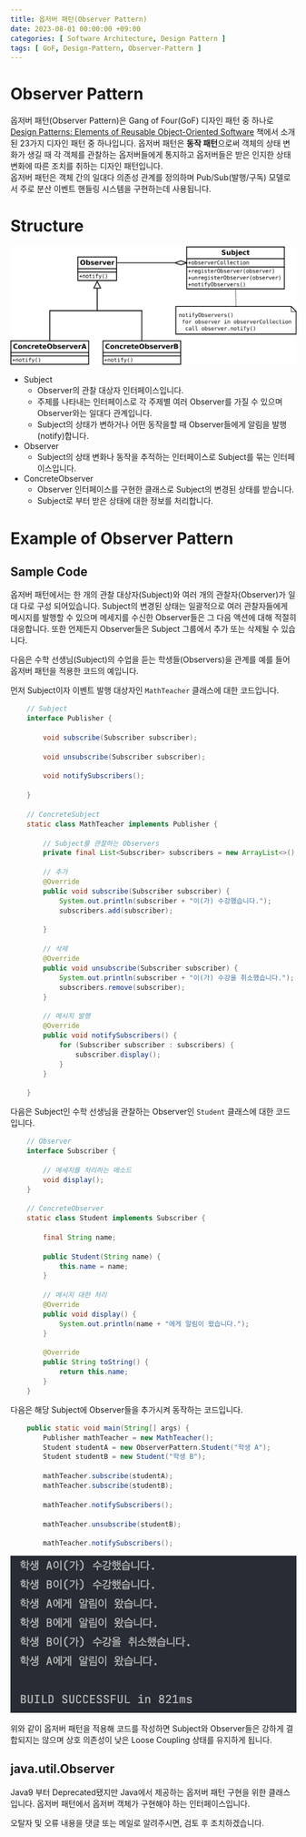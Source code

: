 ```yaml
---
title: 옵저버 패턴(Observer Pattern)
date: 2023-08-01 00:00:00 +09:00
categories: [ Software Architecture, Design Pattern ]
tags: [ GoF, Design-Pattern, Observer-Pattern ]
---
```


# Observer Pattern

옵저버 패턴(Observer Pattern)은 Gang of Four(GoF) 디자인 패턴 중
하나로 [Design Patterns: Elements of Reusable Object-Oriented Software](https://www.yes24.com/Product/Goods/17525598) 책에서
소개 된 23가지 디자인 패턴 중 하나입니다.
옵저버 패턴은 **동작 패턴**으로써 객체의 상태 변화가 생길 때 각 객체를 관찰하는 옵저버들에게 통지하고 옵저버들은 받은 인지한 상태 변화에 따른 조치를 취하는 디자인 패턴입니다.  
옵저버 패턴은 객체 간의 일대다 의존성 관계를 정의하며 Pub/Sub(발행/구독) 모델로서 주로 분산 이벤트 핸들링 시스템을 구현하는데 사용됩니다.

# Structure

![observer-pattern](/assets/img/software-architecture/design-pattern/observer-pattern/observer-pattern.png)

- Subject
  - Observer의 관찰 대상자 인터페이스입니다.
  - 주제를 나타내는 인터페이스로 각 주제별 여러 Observer를 가질 수 있으며 Observer와는 일대다 관계입니다.
  - Subject의 상태가 변하거나 어떤 동작을할 때 Observer들에게 알림을 발행(notify)합니다.
- Observer
  - Subject의 상태 변화나 동작을 추적하는 인터페이스로 Subject를 묶는 인터페이스입니다.
- ConcreteObserver
  - Observer 인터페이스를 구현한 클래스로 Subject의 변경된 상태를 받습니다.
  - Subject로 부터 받은 상태에 대한 정보를 처리합니다.

# Example of Observer Pattern

## Sample Code

옵저버 패턴에서는 한 개의 관찰 대상자(Subject)와 여러 개의 관찰자(Observer)가 일 대 다로 구성 되어있습니다.
Subject의 변경된 상태는 일괄적으로 여러 관찰자들에게 메시지를 발행할 수 있으며 메세지를 수신한 Observer들은 그 다음 액션에 대해 적절히 대응합니다.
또한 언제든지 Observer들은 Subject 그룹에서 추가 또는 삭제될 수 있습니다.

다음은 수학 선생님(Subject)의 수업을 듣는 학생들(Observers)을 관계를 예를 들어 옵저버 패턴을 적용한 코드의 예입니다.

먼저 Subject이자 이벤트 발행 대상자인 ``MathTeacher`` 클래스에 대한 코드입니다.

```java
    // Subject
    interface Publisher {

        void subscribe(Subscriber subscriber);

        void unsubscribe(Subscriber subscriber);

        void notifySubscribers();

    }

    // ConcreteSubject
    static class MathTeacher implements Publisher {

        // Subject를 관찰하는 Observers
        private final List<Subscriber> subscribers = new ArrayList<>();

        // 추가
        @Override
        public void subscribe(Subscriber subscriber) {
            System.out.println(subscriber + "이(가) 수강했습니다.");
            subscribers.add(subscriber);

        }

        // 삭제
        @Override
        public void unsubscribe(Subscriber subscriber) {
            System.out.println(subscriber + "이(가) 수강을 취소했습니다.");
            subscribers.remove(subscriber);
        }

        // 메시지 발행
        @Override
        public void notifySubscribers() {
            for (Subscriber subscriber : subscribers) {
                subscriber.display();
            }
        }

    }

```

다음은 Subject인 수학 선생님을 관찰하는 Observer인 ``Student`` 클래스에 대한 코드입니다. 

```java
    // Observer
    interface Subscriber {

        // 메세지를 처리하는 메소드
        void display();
    }

    // ConcreteObserver
    static class Student implements Subscriber {

        final String name;

        public Student(String name) {
            this.name = name;
        }

        // 메시지 대한 처리
        @Override
        public void display() {
            System.out.println(name + "에게 알림이 왔습니다.");
        }

        @Override
        public String toString() {
            return this.name;
        }
    }

```

다음은 해당 Subject에 Observer들을 추가시켜 동작하는 코드입니다.  

```java 
    public static void main(String[] args) {
        Publisher mathTeacher = new MathTeacher();
        Student studentA = new ObserverPattern.Student("학생 A");
        Student studentB = new Student("학생 B");

        mathTeacher.subscribe(studentA);
        mathTeacher.subscribe(studentB);

        mathTeacher.notifySubscribers();

        mathTeacher.unsubscribe(studentB);
        
        mathTeacher.notifySubscribers();
```

![console-result](/assets/img/software-architecture/design-pattern/observer-pattern/console-result.png)

위와 같이 옵저버 패턴을 적용해 코드를 작성하면 Subject와 Observer들은 강하게 결합되지는 않으며 상호 의존성이 낮은 Loose Coupling 상태를 유지하게 됩니다.

## java.util.Observer

Java9 부터 Deprecated됐지만 Java에서 제공하는 옵저버 패턴 구현을 위한 클래스입니다.
옵저버 패턴에서 옵저버 객체가 구현해야 하는 인터페이스입니다.

오탈자 및 오류 내용을 댓글 또는 메일로 알려주시면, 검토 후 조치하겠습니다.
  
